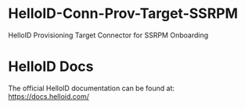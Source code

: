 # HelloID-Conn-Prov-Target-SSRPM
HelloID Provisioning Target Connector for SSRPM Onboarding

# HelloID Docs
The official HelloID documentation can be found at: https://docs.helloid.com/
